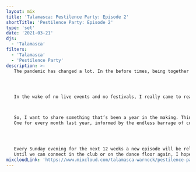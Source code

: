 ```yaml
---
layout: mix
title: 'Talamasca: Pestilence Party: Episode 2'
shortTitle: 'Pestilence Party: Episode 2'
type: 'set'
date: '2021-03-21'
djs:
  - 'Talamasca'
filters:
  - 'Talamasca'
  - 'Pestilence Party'
description: >-
   The pandemic has changed a lot. In the before times, being together in a live space with music enabled so much release and expression for us. It continues to be a way for us to work through a lot in our lives, a way for us to process the societal noise and get away for a bit. To reset.




   In the wake of no live events and no festivals, I really came to realize the absence of this. And to be frank, have really been struggling. Maybe you are as well.



   So, I want to share something that’s been a year in the making. Think of them as digital DJ journal entries.
   One for every month last year, informed by the endless barrage of current events. Inspired by the emotions we have been feeling for a while now.




   Every Sunday evening for the next 12 weeks a new episode will be released!
   Until we can connect in the club or on the dance floor again, I hope these episodes resonate with you. Please like, share, and let me know your thoughts in the comments.
mixcloudLink: 'https://www.mixcloud.com/talamasca-warnock/pestilence-party-episode-2'
---
```

